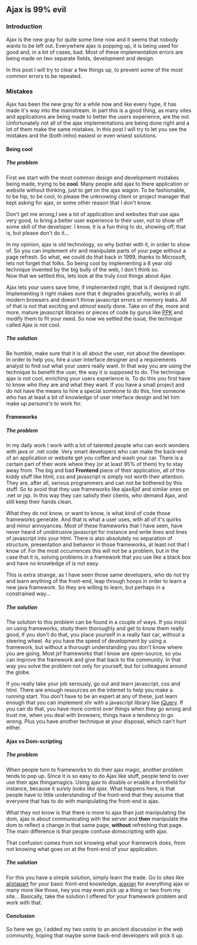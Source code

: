 <article><h2>Ajax is 99% evil</h2><h3>Introduction</h3><p>Ajax is the new gray for quite some time now and it seems that nobody wants to be left out. Everywhere ajax is popping up, it is being used for good and, in a lot of cases, bad. Most of these implementation errors are being made on two separate fields, development and design.</p><p>In this post I  will try to clear a few things up, to prevent some of the most common errors to be repeated.</p><!--more--><h3>Mistakes</h3><p>Ajax has been the new gray for a while now and like every hype, it has made it's way into the mainstream. In part this is a good thing, as many sites and applications are being made to better the users experience, are the not. Unfortunately not all of the ajax implementations are being done right and a lot of them make the same mistakes. In this post I will try to let you see the mistakes and the (both  <span title="in my humble opinion">imho</span>) easiest or even wisest solutions.</p><h4>Being cool</h4><h5>The problem</h5><p>First we start with the most common design and development mistakes being made, trying to be <strong>cool</strong>. Many people add ajax to there application or website without thinking, just to get on the ajax wagon. To be fashionable, to be hip, to be cool, to please the unknowing client or project manager that kept asking for ajax, or some other reason that I don't know.</p><p>Don't get me wrong,I see a lot of application and websites that use ajax very good, to bring a better user experience to their user, not to show off some skill of the developer. I know, it is a fun thing to do, showing off, that is, but please don't do it...</p><p>In my opinion, ajax is old technology, so why bother with it, in order to show of. So you can implement xhr and manipulate parts of your page without a page refresh. So what, we could do that back in 1999, thanks to Microsoft, lets not forget that folks. So being cool by implementing a 8 year old technique invented by the big bully of the web, I don't think so.<br />Now that we settled this, lets look at the truly cool things about Ajax.</p><p>Ajax lets your users save time, if implemented right, that is if designed right. Implementing it right makes sure that it degrades gracefully, works in all modern browsers and doesn't throw javascript errors or memory leaks. All of that is not that exciting and <em>almost</em> easily done. Take on of the, more and more, mature javascript libraries or pieces of code by gurus like <a href="http://www.quirksmode.org/">PPK</a> and modify them to fit your need. So now we settled the issue, the technique called Ajax is not cool.</p><h5>The solution</h5><p>Be humble, make sure that it is all about the user, not about the developer. In order to help you, hire a user interface designer and a requirements analyst to find out what your users really want. In that way you are using the technique to benefit the user, the way it is supposed to do. The technique ajax is not cool, enriching your users experience is. To do this you first have to know who they are and what they want. If you have a small project and do not have the means to hire a special someone to do this, hire someone who has at least a bit of knowledge of user interface design and let him make up <em>persona's</em> to work for.</p><h4>Frameworks</h4><h5>The problem</h5><p>In my daily work I work with a lot of talented people who can work wonders with java or .net code. Very smart developers who can make the back-end of an application or website get you coffee and wash your car. There is a certain part of their work where they (or at least 95% of them) try to stay away from. The big and bad <strong>Frontend</strong> piece of their application, all of this kiddy stuff like html, css and javascript is simply not worth their attention. They are, after all, serious programmers and can not be bothered by this stuff. So to avoid that they use frameworks like ajax4jsf and similar ones on .net or jsp. In this way they can satisfy their clients, who demand Ajax, and still keep their hands clean.</p><p>What they do not know, or want to know, is what kind of code those frameworks generate. And that is what a user uses, with all of it's quirks and minor annoyances. Most of these frameworks that I have seen, have never heard of unobtrusive javascript for instance and write lines and lines of javascript into your html. There is also absolutely no separation of structure, presentation and behavior in those frameworks, at least not that I know of. For the most occurrences this will not be a problem, but in the case that it is, solving problems in a framework that you use like a black box and have no knowledge of is not easy.</p><p>This is extra strange, as I have seen those same developers, who do not try and learn anything of the front-end, leap through hoops in order to learn a new java framework. So they are willing to learn, but perhaps in a constrained way...</p><h5>The solution</h5><p>The solution to this problem can be found in a couple of ways. If you insist on using frameworks, study them thoroughly and get to know them really good, if you don't do that, you place yourself in a really fast car, without a steering wheel. As you have the speed of development by using a framework, but without a thorough understanding you don't know where you are going. Most jsf frameworks that I know are open-source, so you can improve the framework and give that back to the community. In that way you solve the problem not only for yourself, but for colleagues around the globe.</p><p>If you really take your job seriously, go out and learn javascript, css and html. There are enough resources on the internet to help you make a running start. You don't have to be an expert at any of these, just learn enough that you can implement <span title="XML HTTP request">xhr</span> with a javascript library like <a href="http://www.jquery.com/">jQuery</a>. If you can do that, you have more control over things when they go wrong and trust me, when you deal with browsers, things have a tendency to go wrong. Plus you have another technique at your disposal, which can't hurt either.</p><h4>Ajax vs Dom-scripting</h4><h5>The problem</h5><p>When people turn to frameworks to do their ajax magic, another problem tends to pop up. Since it is so easy to do Ajax like stuff, people tend to over use their ajax thingamagics. Using ajax to disable or enable a formfield for instance, because it <em>surely looks like ajax</em>. What happens here, is that people have to little understanding of the front-end that they assume that everyone that has to do with manipulating the front-end is ajax.</p><p>What they not know is that there is more to ajax than just manipulating the dom, ajax is about communicating with the server and <strong>then</strong> manipulate the dom to reflect a change in that same page, <strong>without</strong> refreshing that page. The main difference is that people confuse domscripting with ajax.</p><p>That confusion comes from not knowing what your framework does, from not knowing what goes on at the front-end of your application.</p><h5>The solution</h5><p>For this you have a simple solution, simply learn the trade. Go to sites like <a href="http://www.alistapart.com/">alistapart</a> for your basic front-end knowledge, <a href="http://www.ajaxian.com/">ajaxian</a> for everything ajax or many more like those, hey you may even pick up a thing or two from my site... Basically, take the solution I offered for your framework problem and work with that. </p><h4>Conclusion</h4><p>So here we go, I added my two cents to an ancient discussion in the web community, hoping that maybe some back-end developers will pick it up.</p></article>